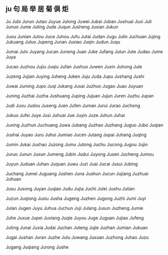 ju  句 局 举 居 菊 俱 炬
---

Ju Jubi Jurun Jutao Juyue Julong Juwei Jubai Juban Jushuai Juxi Juli Junuo Junie Juling Jude Juqun Jusheng Juxian Jukun

Juou Junian Julou Juce Juhou Jufu Jutai Judan Jugu Julin Juchuan Jujing Jukuang Juluo Jupeng Junan Juxiao Juqin Judun Juqu

Jumai Julv Juyang Jucan Juneng Juan Juke Jufang Julun Jute Judao Jume Juya 

Jucao Juzhou Jujiu Juqiu Jufan Jushuo Juwen Juxin Juhong Jule

Juzeng Jujian Juying Juheng Juken Juju Juda Jupu Jushang Jushi

Juwai Juming Jupo Juqi Jukang Jusai Juzhuo Jugao Juao Juyuan

Juning Juzhai Juzha Jushuang Juping Jujuan Jujun Juren Juzhu Jupan

Judi Juxu Judou Juseng Juen Jufen Juman Jurui Jurao Juchong

Jukuo Jufei Juye Jusi Juhuai Jue Juyin Juze Juhun Juhai

Juxing Juzhun Juchuang Juwa Jubang Juzhao Juzhang Juguo Jubo   Juqian

Jushai Juyao Juru Juhui Jumiao Jucen Jutang Jupai Juhang Juqing

Jumin Jukai Jushao Juzong Jumu Jutong Juchu Jucong Jugou Jujin

Juruo Junun Juxun Jumeng Jubin Judui Juyong Jusen Jucheng Jumou

Juyun Juduan Juhan Juquan Juwu Juzi Juai Jucai Jusui Jubing

Juchang Jumei Juguang Jushen Juna Jushun Jucun Jujiang Juzhuai Juhuan

Jusu Jusong Juyan Juqiao Judu Jujia Juchi Julei Jushu Jutian

Juzun Juqiong Juxiu Jusha Jugeng Juzhen Jugong Juzhi Jumi Juyi

Julan Jugen Juyu Juhua Juchun Juji Julang Jusun Juzheng Jumie

Juhe Juxue Jupei Juxiang Juqie Juyou Juge Juguan Jujiao Jufeng

Juting Junai Juxia Judai Juchan Juteng Jujie Juzhan Jumian Jukuan

Jugai Jushan Juran Juzhe Julu Juwang Juxuan Juzhong Juhao Juzu

Jugang Juqiang Jurong Jushe 
